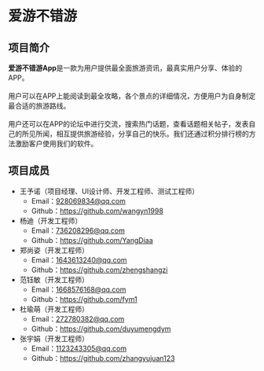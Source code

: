 爱游不错游
===
## 项目简介
**爱游不错游App**是一款为用户提供最全面旅游资讯，最真实用户分享、体验的APP。
<br>
<br>
用户可以在APP上能阅读到最全攻略，各个景点的详细情况，方便用户为自身制定最合适的旅游路线。
<br>
<br>
用户还可以在APP的论坛中进行交流，搜索热门话题，查看话题相关帖子，发表自己的所见所闻，相互提供旅游经验，分享自己的快乐。我们还通过积分排行榜的方法激励客户使用我们的软件。
## 项目成员
* 王予诺（项目经理、UI设计师、开发工程师、测试工程师）
  * Email：928069834@qq.com
  * Github：https://github.com/wangyn1998
* 杨迪（开发工程师）
  * Email：736208296@qq.com
  * Github：https://github.com/YangDiaa
* 郑尚姿（开发工程师）
  * Email：1643613240@qq.com
  * Github：https://github.com/zhengshangzi
* 范钰敏（开发工程师）
  * Email：1668576168@qq.com
  * Github：https://github.com/fym1
* 杜瑜萌（开发工程师）
  * Email：272780382@qq.com
  * Github：https://github.com/duyumengdym
* 张宇娟（开发工程师）
  * Email：1123243305@qq.com
  * Github：https://github.com/zhangyujuan123

